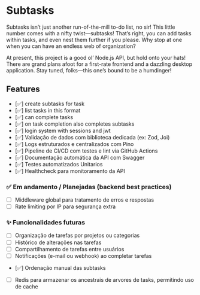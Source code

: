 # Subtasks

Subtasks isn’t just another run-of-the-mill to-do list, no sir! This little number comes with a nifty twist—subtasks! That’s right, you can add tasks within tasks, and even nest them further if you please. Why stop at one when you can have an endless web of organization?

At present, this project is a good ol’ Node.js API, but hold onto your hats! There are grand plans afoot for a first-rate frontend and a dazzling desktop application. Stay tuned, folks—this one’s bound to be a humdinger!


## Features

- [✅] create subtasks for task
- [✅] list tasks in this format
- [✅] can complete tasks
- [✅] on task completion also completes subtasks
- [✅] login system with sessions and jwt
- [✅] Validação de dados com biblioteca dedicada (ex: Zod, Joi)
- [✅] Logs estruturados e centralizados com Pino
- [✅] Pipeline de CI/CD com testes e lint via GitHub Actions
- [✅] Documentação automática da API com Swagger
- [✅] Testes automatizados Unitarios
- [✅] Healthcheck para monitoramento da API

### ✅ Em andamento / Planejadas (backend best practices)

- [ ] Middleware global para tratamento de erros e respostas
- [ ] Rate limiting por IP para segurança extra

### ✨ Funcionalidades futuras

- [ ] Organização de tarefas por projetos ou categorias
- [ ] Histórico de alterações nas tarefas
- [ ] Compartilhamento de tarefas entre usuários
- [ ] Notificações (e-mail ou webhook) ao completar tarefas
- [✅] Ordenação manual das subtasks
- [ ] Redis para armazenar os ancestrais de arvores de tasks, permitindo uso de cache
